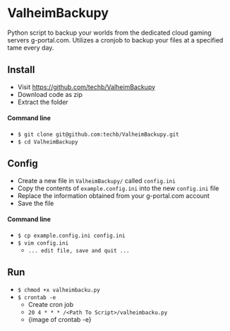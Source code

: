 # ValheimBackupy
Python script to backup your worlds from the dedicated cloud gaming servers g-portal.com. Utilizes a cronjob to backup your files at a specified tame every day.

## Install
- Visit https://github.com/techb/ValheimBackupy
- Download code as zip
- Extract the folder

#### Command line
- `$ git clone git@github.com:techb/ValheimBackupy.git`
- `$ cd ValheimBackupy`

## Config
- Create a new file in `ValheimBackupy/` called `config.ini`
- Copy the contents of `example.config.ini` into the new `config.ini` file
- Replace the information obtained from your g-portal.com account
- Save the file
#### Command line
- `$ cp example.config.ini config.ini`
- `$ vim config.ini`
    - `... edit file, save and quit ...`


## Run
- `$ chmod +x valheimbacku.py`
- `$ crontab -e`
  - Create cron job
  - `20 4 * * * /<Path To Script>/valheimbacku.py`
  - {image of crontab -e}